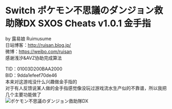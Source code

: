 # Switch ポケモン不思議のダンジョン救助隊DX SXOS Cheats v1.0.1 金手指
by 露易娘 Ruimusume</br>
日站博客：http://ruisan.blog.jp/</br>
微博：https://weibo.com/ruisan</br>
感谢浅汐&AVZ协助完成算法</br>

TID：01003D200BAA2000</br>
BID：9dda1efeef70de46</br>
本来对这游戏没什么兴趣做金手指的</br>
对于有人反馈说某人做的金手指感觉像没玩过游戏流水生产似的不靠谱，所以我把几个主要功能做了</br>
<img src="https://i.imgur.com/dXAjY53.jpg" alt="ポケモン不思議のダンジョン救助隊DX" />
